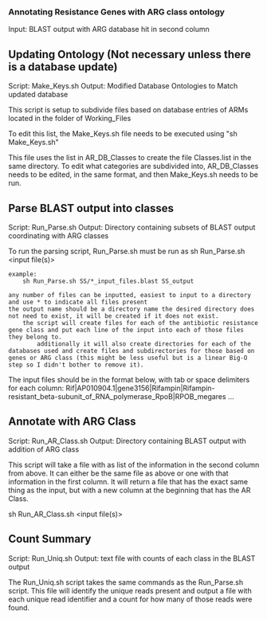 
### Annotating Resistance Genes with ARG class ontology

Input:  BLAST output with ARG database hit in second column

## Updating Ontology (Not necessary unless there is a database update)

Script: Make_Keys.sh
Output:  Modified Database Ontologies to Match updated database

This script is setup to subdivide files based on database entries of ARMs located in the folder of Working_Files

To edit this list, the Make_Keys.sh file needs to be executed using "sh Make_Keys.sh"

This file uses the list in AR_DB_Classes to create the file Classes.list in the same directory.  To edit what categories are subdivided into, AR_DB_Classes needs to be edited, in the same format, and then Make_Keys.sh needs to be run.

## Parse BLAST output into classes

Script: Run_Parse.sh
Output:  Directory containing subsets of BLAST output coordinating with ARG classes
 
To run the parsing script, Run_Parse.sh must be run as
	sh Run_Parse.sh <input file(s)> <desired output name>
	
	example:
		sh Run_Parse.sh SS/*_input_files.blast SS_output
	
	any number of files can be inputted, easiest to input to a directory and use * to indicate all files present
	the output name should be a directory name the desired directory does not need to exist, it will be created if it does not exist.
		the script will create files for each of the antibiotic resistance gene class and put each line of the input into each of those files they belong to.
			additionally it will also create directories for each of the databases used and create files and subdirectories for those based on genes or ARG class (this might be less useful but is a linear Big-O step so I didn't bother to remove it).
	
The input files should be in the format below, with tab or space delimiters for each column:
	<anything>	Rif|AP010904.1|gene3156|Rifampin|Rifampin-resistant_beta-subunit_of_RNA_polymerase_RpoB|RPOB_megares	...


## Annotate with ARG Class

Script: Run_AR_Class.sh 
Output:  Directory containing BLAST output with addition of ARG class

This script will take a file with as list of the information in the second column from above. It can either be the same file as above or one with that information in the first column.
It will return a file that has the exact same thing as the input, but with a new column at the beginning that has the AR Class.

sh Run_AR_Class.sh <input file(s)> <desired output name>



## Count Summary

Script:  Run_Uniq.sh
Output:  text file with counts of each class in the BLAST output

The Run_Uniq.sh script takes the same commands as the Run_Parse.sh script. 
This file will identify the unique reads present and output a file with each unique read identifier and a count for how many of those reads were found.
